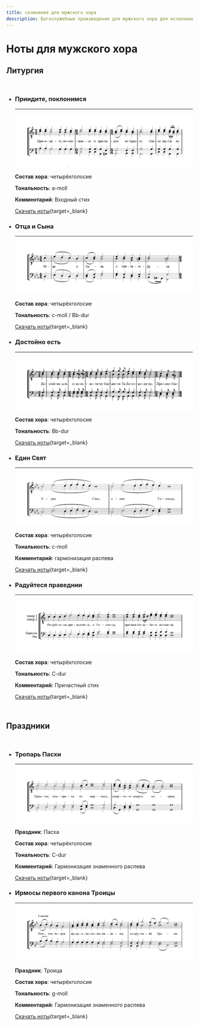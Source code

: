 ```yaml
---
title: сочинения для мужского хора
description: Богослужебные произведения для мужского хора для исполнения на клиросе
---
```


# Ноты для мужского хора

## Литургия

<div class="grid cards" style="display: grid; grid-template-columns: 1fr; gap: 20px;" markdown>

-   ### Приидите, поклонимся

    ---

    ![](../images/male/priidm.png)

    **Состав хора**: четырёхголосие
    
    **Тональность**: a-moll

    **Комментарий**: Входный стих

    [Скачать ноты](../scores/male/приидите_поклонимся_гафаров.pdf){target=_blank}

-   ### Отца и Сына

    ---

    ![](../images/male/otzam.png)

    **Состав хора**: четырёхголосие
    
    **Тональность**: c-moll / Bb-dur

    [Скачать ноты](../scores/male/отца_и_сына_гафаров.pdf){target=_blank}

-   ### Достойно есть

    ---

    ![](../images/male/dostestm.png)

    **Состав хора**: четырёхголосие
    
    **Тональность**: Bb-dur

    [Скачать ноты](../scores/male/достойно_есть_муж_гафаров.pdf){target=_blank}

-   ### Един Свят

    ---

    ![](../images/male/edinm.png)

    **Состав хора**: четырёхголосие
    
    **Тональность**: c-moll

    **Комментарий**: гармонизация распева

    [Скачать ноты](../scores/male/един_свят_гафаров.pdf){target=_blank}

-   ### Радуйтеся праведнии

    ---

    ![](../images/male/radum.png)

    **Состав хора**: четырёхголосие
    
    **Тональность**: C-dur

    **Комментарий**: Причастный стих

    [Скачать ноты](../scores/male/радуйтеся_праведнии_гафаров.pdf){target=_blank}

</div>

## Праздники

<div class="grid cards" style="display: grid; grid-template-columns: 1fr; gap: 20px;" markdown>

-   ### Тропарь Пасхи

    ---

    ![](../images/male/troppashm.png)

    **Праздник**: Пасха
    
    **Состав хора**: четырёхголосие
    
    **Тональность**: C-dur

    **Комментарий**: Гармонизация знаменного распева

    [Скачать ноты](../scores/male/тропарь_пасхи_гафаров.pdf){target=_blank}

-   ### Ирмосы первого канона Троицы

    ---

    ![](../images/male/irmostroizm.png)

    **Праздник**: Троица
    
    **Состав хора**: четырёхголосие
    
    **Тональность**: g-moll

    **Комментарий**: Гармонизация знаменного распева

    [Скачать ноты](../scores/male/1_канон_троицы_гафаров.pdf){target=_blank}

</div>


